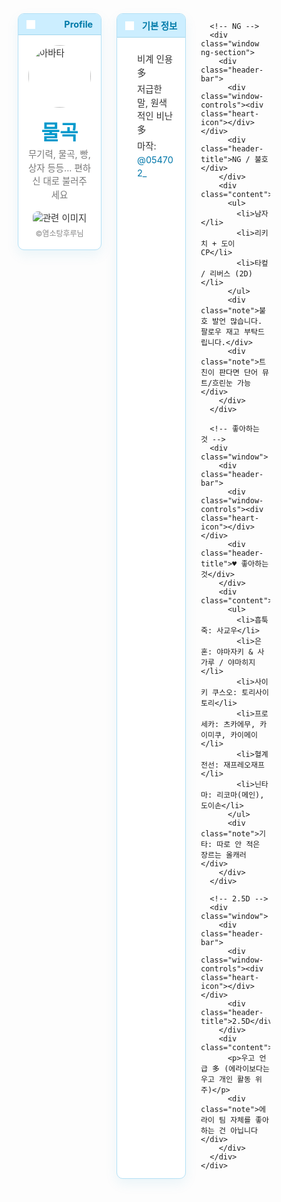 
<html lang="ko">
<head>
  <meta charset="UTF-8">
  <title>time paradox</title>
  <link href="https://fonts.googleapis.com/css2?family=Noto+Sans+KR:wght@400;700&display=swap" rel="stylesheet">
  <style>
    * {
      box-sizing: border-box;
    }

    body {
      background: #e8f5ff;
      font-family: 'Noto Sans KR', sans-serif;
      margin: 0;
      padding: 2rem;
      display: flex;
      justify-content: center;
      align-items: flex-start;
      min-height: 100vh;
    }

    .container {
      display: grid;
      grid-template-columns: 1fr 2fr;
      gap: 1.5rem;
      width: 100%;
      max-width: 1200px;
    }

    .left {
      display: flex;
      flex-direction: column;
      gap: 1.5rem;
    }

    .right {
      display: grid;
      grid-template-columns: repeat(2, 1fr);
      gap: 1.5rem;
    }

    .window {
      background: #ffffff;
      border: 1px solid #b3e0f5;
      border-radius: 10px;
      box-shadow: 0 8px 20px rgba(0, 140, 190, 0.08);
      display: flex;
      flex-direction: column;
      overflow: hidden;
      transition: transform 0.2s, box-shadow 0.2s;
    }

    .window:hover {
      transform: translateY(-5px);
      box-shadow: 0 12px 30px rgba(0, 140, 190, 0.15);
    }

    .header-bar {
      background: #cceeff;
      display: flex;
      align-items: center;
      justify-content: space-between;
      padding: 0.5rem 0.8rem;
      border-bottom: 1px solid #a3d6eb;
    }

    .window-controls {
      display: flex;
      align-items: center;
    }

    .heart-icon {
      width: 14px;
      height: 14px;
      background-color: white;
      -webkit-mask: url('data:image/svg+xml;utf8,<svg xmlns="http://www.w3.org/2000/svg" viewBox="0 0 24 24" fill="%23000000"><path d="M12 21.35l-1.45-1.32C5.4 15.36 2 12.28 2 8.5 2 6 4 4 6.5 4c1.74 0 3.41 1.01 4.13 2.44h1.74C14.09 5.01 15.76 4 17.5 4 20 4 22 6 22 8.5c0 3.78-3.4 6.86-8.55 11.54L12 21.35z"/></svg>') no-repeat center;
      mask: url('data:image/svg+xml;utf8,<svg xmlns="http://www.w3.org/2000/svg" viewBox="0 0 24 24" fill="%23000000"><path d="M12 21.35l-1.45-1.32C5.4 15.36 2 12.28 2 8.5 2 6 4 4 6.5 4c1.74 0 3.41 1.01 4.13 2.44h1.74C14.09 5.01 15.76 4 17.5 4 20 4 22 6 22 8.5c0 3.78-3.4 6.86-8.55 11.54L12 21.35z"/></svg>') no-repeat center;
      -webkit-mask-size: contain;
      mask-size: contain;
    }

    .header-title {
      font-weight: bold;
      color: #007aa8;
      font-size: 0.9rem;
    }

    .content {
      padding: 1rem;
      overflow-y: auto;
      font-size: 0.9rem;
      line-height: 1.5;
      color: #333;
    }

    .avatar {
      width: 100px;
      height: 100px;
      border-radius: 50%;
      object-fit: cover;
      display: block;
      margin: 0 auto;
    }

    .main-name {
      text-align: center;
      font-size: 2rem;
      font-weight: 700;
      color: #0099cc;
      margin-top: 1rem;
    }

    .alias {
      text-align: center;
      font-size: 0.9rem;
      color: #777;
      margin-bottom: 1rem;
    }

    .bottom-image {
      text-align: center;
      margin-top: 1rem;
    }

    .bottom-image img {
      max-width: 100%;
      height: auto;
      border-radius: 8px;
    }

    .image-credit {
      font-size: 0.75rem;
      color: #888;
      margin-top: 0.3rem;
    }

    ul {
      list-style: none;
      padding-left: 0;
      margin: 0.5rem 0;
    }

    ul li {
      position: relative;
      padding-left: 1rem;
      margin-bottom: 0.3rem;
    }

    ul li::before {
      content: "";
      position: absolute;
      left: 0;
      top: 0.4em;
      width: 6px;
      height: 6px;
      background-color: #33aadd;
      border-radius: 50%;
    }

    .note {
      font-size: 0.8rem;
      color: #888;
      margin-top: 0.3rem;
    }

    .ng-section {
      background: #d3edfa;
    }

    a {
      color: #0077aa;
      text-decoration: none;
    }

    a:hover {
      text-decoration: underline;
    }
  </style>
</head>
<body>
  <div class="container">
    <div class="left">
      <div class="window">
        <div class="header-bar">
          <div class="window-controls">
            <div class="heart-icon"></div>
          </div>
          <div class="header-title">Profile</div>
        </div>
        <div class="content">
          <img class="avatar" src="img/낫또님2.png" alt="아바타">
          <div class="main-name">물곡</div>
          <div class="alias">무기력, 물곡, 빵, 상자 등등... 편하신 대로 불러주세요</div>
          <div class="bottom-image">
            <img src="img/염소탕후루님 투명.png" alt="관련 이미지">
            <div class="image-credit">©염소탕후루님</a></div>
          </div>
        </div>
      </div>
    </div>
    <div class="right">
      <!-- 기본 정보 -->
      <div class="window">
        <div class="header-bar">
          <div class="window-controls"><div class="heart-icon"></div></div>
          <div class="header-title">기본 정보</div>
        </div>
        <div class="content">
          <ul>
            <li>비계 인용 多</li>
            <li>저급한 말, 원색적인 비난 多</li>
            <li>마작: <a href="https://twitter.com/054702_" target="_blank">@054702_</a></li>
          </ul>
        </div>
      </div>

      <!-- NG -->
      <div class="window ng-section">
        <div class="header-bar">
          <div class="window-controls"><div class="heart-icon"></div></div>
          <div class="header-title">NG / 불호</div>
        </div>
        <div class="content">
          <ul>
            <li>남자</li>
            <li>리키치 + 도이 CP</li>
            <li>타컾 / 리버스 (2D)</li>
          </ul>
          <div class="note">불호 발언 많습니다. 팔로우 재고 부탁드립니다.</div>
          <div class="note">트친이 판다면 단어 뮤트/흐린눈 가능</div>
        </div>
      </div>

      <!-- 좋아하는 것 -->
      <div class="window">
        <div class="header-bar">
          <div class="window-controls"><div class="heart-icon"></div></div>
          <div class="header-title">♥ 좋아하는 것</div>
        </div>
        <div class="content">
          <ul>
            <li>흡툭죽: 사교우</li>
            <li>은혼: 야마자키 & 사가루 / 야마히지</li>
            <li>사이키 쿠스오: 토리사이토리</li>
            <li>프로세카: 츠카에무, 카이미쿠, 카이메이</li>
            <li>혈계전선: 재프레오재프</li>
            <li>닌타마: 리코마(메인), 도이손</li>
          </ul>
          <div class="note">기타: 따로 안 적은 장르는 올캐러</div>
        </div>
      </div>

      <!-- 2.5D -->
      <div class="window">
        <div class="header-bar">
          <div class="window-controls"><div class="heart-icon"></div></div>
          <div class="header-title">2.5D</div>
        </div>
        <div class="content">
          <p>우고 언급 多 (에라이보다는 우고 개인 활동 위주)</p>
          <div class="note">에라이 팀 자체를 좋아하는 건 아닙니다</div>
        </div>
      </div>
    </div>
  </div>
</body>
</html>

